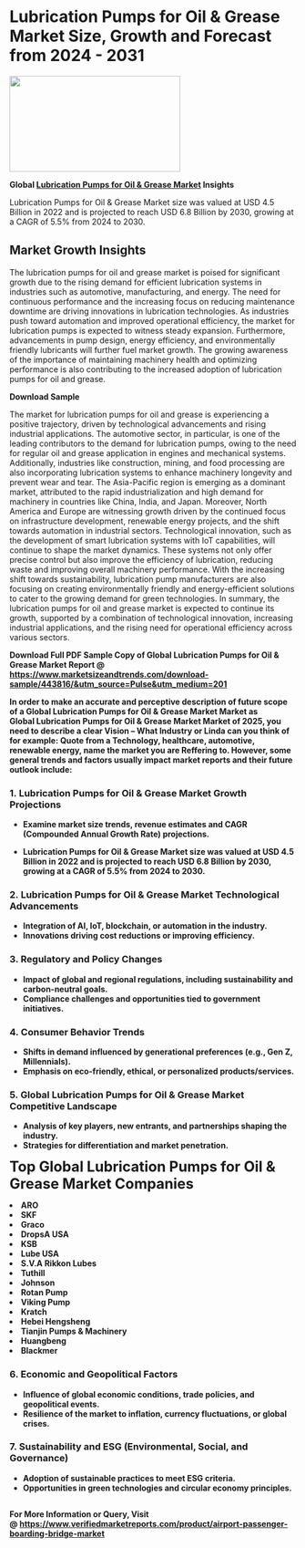 <H1>Lubrication Pumps for Oil & Grease Market Size, Growth and Forecast from 2024 - 2031</H1><img class="aligncenter size-medium wp-image-584254" src="https://thirdeyenews.in/wp-content/uploads/2024/09/Global-Market-Research-300x168.jpeg" alt="" width="300" height="168" /><p><strong>Global&nbsp;<a href="https://www.marketsizeandtrends.com/download-sample/443816/&amp;utm_source=Pulse&amp;utm_medium=201">Lubrication Pumps for Oil & Grease Market</a> Insights</strong></p><p>Lubrication Pumps for Oil & Grease Market size was valued at USD 4.5 Billion in 2022 and is projected to reach USD 6.8 Billion by 2030, growing at a CAGR of 5.5% from 2024 to 2030.</p><p><h2>Market Growth Insights</h2> <p>The lubrication pumps for oil and grease market is poised for significant growth due to the rising demand for efficient lubrication systems in industries such as automotive, manufacturing, and energy. The need for continuous performance and the increasing focus on reducing maintenance downtime are driving innovations in lubrication technologies. As industries push toward automation and improved operational efficiency, the market for lubrication pumps is expected to witness steady expansion. Furthermore, advancements in pump design, energy efficiency, and environmentally friendly lubricants will further fuel market growth. The growing awareness of the importance of maintaining machinery health and optimizing performance is also contributing to the increased adoption of lubrication pumps for oil and grease.</p> <p><strong>Download Sample</strong></p> <p>The market for lubrication pumps for oil and grease is experiencing a positive trajectory, driven by technological advancements and rising industrial applications. The automotive sector, in particular, is one of the leading contributors to the demand for lubrication pumps, owing to the need for regular oil and grease application in engines and mechanical systems. Additionally, industries like construction, mining, and food processing are also incorporating lubrication systems to enhance machinery longevity and prevent wear and tear. The Asia-Pacific region is emerging as a dominant market, attributed to the rapid industrialization and high demand for machinery in countries like China, India, and Japan. Moreover, North America and Europe are witnessing growth driven by the continued focus on infrastructure development, renewable energy projects, and the shift towards automation in industrial sectors. Technological innovation, such as the development of smart lubrication systems with IoT capabilities, will continue to shape the market dynamics. These systems not only offer precise control but also improve the efficiency of lubrication, reducing waste and improving overall machinery performance. With the increasing shift towards sustainability, lubrication pump manufacturers are also focusing on creating environmentally friendly and energy-efficient solutions to cater to the growing demand for green technologies. In summary, the lubrication pumps for oil and grease market is expected to continue its growth, supported by a combination of technological innovation, increasing industrial applications, and the rising need for operational efficiency across various sectors.</p> <p><strong></p><p><span class=""><strong>Download Full PDF Sample Copy of Global Lubrication Pumps for Oil & Grease Market Report</strong> @ <a href="https://www.marketsizeandtrends.com/download-sample/443816/&amp;utm_source=Pulse&amp;utm_medium=201" target="_blank">https://www.marketsizeandtrends.com/download-sample/443816/&amp;utm_source=Pulse&amp;utm_medium=201</a></span></p><p>In order to make an accurate and perceptive description of future scope of a Global&nbsp;Lubrication Pumps for Oil & Grease Market Market as Global&nbsp;Lubrication Pumps for Oil & Grease Market Market of 2025, you need to describe a clear Vision &ndash; What Industry or Linda can you think of for example: Quote from a Technology, healthcare, automotive, renewable energy, name the market you are Reffering to. However, some general trends and factors usually impact market reports and their future outlook include:</p><h3>1.&nbsp;<strong>Lubrication Pumps for Oil & Grease Market Growth Projections</strong></h3><ul><li>Examine market size trends, revenue estimates and CAGR (Compounded Annual Growth Rate) projections.</li><li><p>Lubrication Pumps for Oil & Grease Market size was valued at USD 4.5 Billion in 2022 and is projected to reach USD 6.8 Billion by 2030, growing at a CAGR of 5.5% from 2024 to 2030.</p></li></ul><h3>2.&nbsp;<strong>Lubrication Pumps for Oil & Grease Market Technological Advancements</strong></h3><ul><li>Integration of AI, IoT, blockchain, or automation in the industry.</li><li>Innovations driving cost reductions or improving efficiency.</li></ul><h3>3.&nbsp;<strong>Regulatory and Policy Changes</strong></h3><ul><li>Impact of global and regional regulations, including sustainability and carbon-neutral goals.</li><li>Compliance challenges and opportunities tied to government initiatives.</li></ul><h3>4.&nbsp;<strong>Consumer Behavior Trends</strong></h3><ul><li>Shifts in demand influenced by generational preferences (e.g., Gen Z, Millennials).</li><li>Emphasis on eco-friendly, ethical, or personalized products/services.</li></ul><h3>5.&nbsp;<strong>Global Lubrication Pumps for Oil & Grease Market Competitive Landscape</strong></h3><ul><li>Analysis of key players, new entrants, and partnerships shaping the industry.</li><li>Strategies for differentiation and market penetration.</li></ul><p data-pm-slice="1 1 []"><span style="color: inherit; font-family: inherit; font-size: 25px;">Top Global Lubrication Pumps for Oil & Grease Market Companies</span></p><div class="" data-test-id=""><p><li>ARO</li><li> SKF</li><li> Graco</li><li> DropsA USA</li><li> KSB</li><li> Lube USA</li><li> S.V.A Rikkon Lubes</li><li> Tuthill</li><li> Johnson</li><li> Rotan Pump</li><li> Viking Pump</li><li> Kratch</li><li> Hebei Hengsheng</li><li> Tianjin Pumps & Machinery</li><li> Huangbeng</li><li> Blackmer</li></p></div><h3>6.&nbsp;<strong>Economic and Geopolitical Factors</strong></h3><ul><li>Influence of global economic conditions, trade policies, and geopolitical events.</li><li>Resilience of the market to inflation, currency fluctuations, or global crises.</li></ul><h3>7.&nbsp;<strong>Sustainability and ESG (Environmental, Social, and Governance)</strong></h3><ul><li>Adoption of sustainable practices to meet ESG criteria.</li><li>Opportunities in green technologies and circular economy principles.</li></ul><h2><strong style="font-size: 14px;">For More Information or Query, Visit @&nbsp;</strong><a style="background-color: #ffffff; font-size: 14px;" href="https://www.marketsizeandtrends.com/report/lubrication-pumps-for-oil-grease-market/" target="_blank">https://www.verifiedmarketreports.com/product/airport-passenger-boarding-bridge-market</a></h2>
